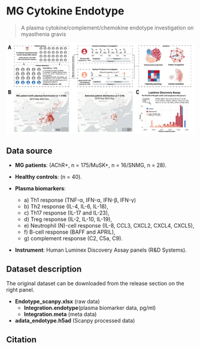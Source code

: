 # MG Cytokine Endotype
> A plasma cytokine/complement/chemokine endotype investigation on myasthenia gravis 

![Fig 1-01](./Figures/Workflow.png)

## Data source

- **MG patients**: (AChR+, n = 175/MuSK+, n = 16/SNMG,  n = 28).
- **Healthy controls**: (n = 40).

- **Plasma biomarkers**:  
  - a) Th1 response (TNF-α, IFN-α, IFN-β, IFN-γ)
  - b) Th2 response (IL-4, IL-6, IL-18), 
  - c) Th17 response (IL-17 and IL-23), 
  - d) Treg response (IL-2, IL-10, IL-19), 
  - e) Neutrophil (N)-cell response (IL-8, CCL3, CXCL2, CXCL4, CXCL5), 
  - f) B-cell response (BAFF and APRIL), 
  - g) complement response (C2, C5a, C9).

- **Instrument**: Human Luminex Discovery Assay panels (R&D Systems).

## Dataset description 

The original dataset can be downloaded from the release section on the right panel.

- **Endotype_scanpy.xlsx** (raw data)
  - **Integration.endotype**(plasma biomarker data, pg/ml)
  - **Integration.meta** (meta data)
- **adata_endotype.h5ad** (Scanpy processed data)

## Citation







